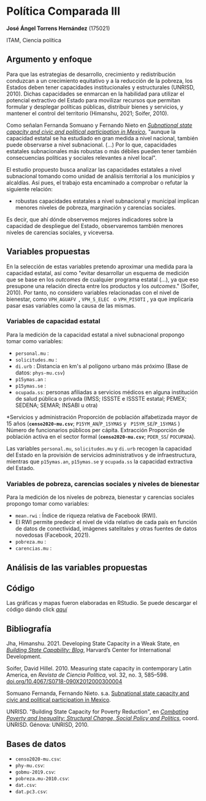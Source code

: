 # Política Comparada III

**José Ángel Torrens Hernández** (175021)

ITAM, Ciencia política

## Argumento y enfoque

Para que las estrategias de desarrollo, crecimiento y redistribución conduzcan a un crecimiento equitativo y a la reducción de la pobreza, los Estados deben tener  capacidades institucionales y estructurales (UNRISD, 2010). Dichas capacidades se enmarcan en la habilidad para utilizar el potencial extractivo del Estado para movilizar recursos que permitan formular y desplegar políticas públicas, distribuir bienes y servicios, y mantener el control  del territorio (Himanshu, 2021; Soifer, 2010). 

Como señalan Fernanda Somuano y Fernando Nieto en *[Subnational state capacity and civic and political participation in Mexico](https://www.ippapublicpolicy.org/file/paper/594d7107abda2.pdf)*, "aunque la capacidad estatal se ha estudiado en gran medida a nivel nacional, también puede observarse a nivel subnacional. (…) Por lo que,  capacidades estatales subnacionales más robustas o más débiles pueden tener también consecuencias políticas y sociales relevantes a nivel local".

El estudio propuesto busca analizar las capacidades estatales a nivel subnacional tomando  como unidad de análisis territorial a los municipios y alcaldías. Así pues, el trabajo esta encaminado a comprobar o refutar la siguiente relación:

* robustas capacidades estatales a nivel subnacional y municipal implican menores niveles de pobreza, marginación y carencias sociales.

Es decir, que ahí dónde observemos mejores indicadores sobre la capacidad de despliegue del Estado, observaremos también menores niveles de carencias sociales, y viceversa. 

## Variables propuestas
En la selección de estas variables pretendo aproximar una medida para la capacidad estatal, así como  "evitar desarrollar un esquema de medición que se base en los *outcomes* de cualquier programa estatal (…), ya que eso presupone una relación directa entre los productos y los *outcomes*." (Soifer, 2010). Por tanto, no considero  variables relacionadas con el nivel de bienestar, como ``VPH_AGUAFV ``, ``VPH_S_ELEC `` o `VPH_PISOTI` , ya que  implicaría pasar esas variables como la causa de las mismas.

### Variables de capacidad estatal
Para la medición de la capacidad estatal a nivel subnacional propongo tomar como variables:

* ``personal.mu`` :
* ``solicitudes.mu`` :
* ``di.urb`` : Distancia en km's al polígono urbano más próximo (Base de datos: ``phys-mu.csv``)
* ``p15ymas.an`` :
* ``p15ymas.se`` :
* ``ocupada.ss``: personas afiliadas a servicios médicos en alguna institución de salud pública o privada (IMSS; ISSSTE e ISSSTE estatal; PEMEX; SEDENA; SEMAR; INSABI u otra)

*Servicios y administración
Proporción de población alfabetizada mayor de 15 años (**``censo2020-mu.csv``**; ``P15YM_AN``/``P_15YMAS`` y `` P15YM_SE``/``P_15YMAS`` )
Número de funcionarios públicos per cápita.
Extracción
Proporción de población activa en el sector formal (**``censo2020-mu.csv``**; ``PDER_SS``/ ``POCUPADA``).

Las variables ``personal.mu``, ``solicitudes.mu`` y ``di.urb`` recogen la capacidad del Estado en la provisión de servicios administrativos y de infraestructura, mientras que ``p15ymas.an``, ``p15ymas.se`` y ``ocupada.ss`` la capacidad extractiva del Estado.

### Variables de pobreza, carencias sociales y niveles de bienestar
Para la medición de los niveles de pobreza, bienestar y carencias sociales propongo tomar como variables:

* ``mean.rwi`` : Índice de riqueza relativa de Facebook (RWI). 
 * El RWI permite predecir el nivel de vida relativo de cada país en función de datos de conectividad, imágenes satelitales y otras fuentes de datos novedosas (Facebook, 2021).
* ``pobreza.mu`` : 
* ``carencias.mu`` : 

## Análisis de las variables propuestas


## Código
Las gráficas y mapas fueron elaboradas en RStudio. Se puede descargar el código dándo click *[aquí]()*

## Bibliografía

Jha, Himanshu. 2021. Developing State Capacity in a Weak State, en *[Building State Capability: Blog](https://buildingstatecapability.com/2021/08/22/developing-state-capacity-in-a-weak-state/)*, Harvard’s Center for International Development.

Soifer, David Hillel. 2010. Measuring state capacity in contemporary Latin America, en *Revista de Ciencia Política*, vol. 32, no. 3, 585–598. [doi.org/10.4067/S0718-090X2012000300004](http://dx.doi.org/10.4067/S0718-090X2012000300004 )

Somuano Fernanda, Fernando Nieto. s.a. [Subnational state capacity and civic and political participation in Mexico](https://www.ippapublicpolicy.org/file/paper/594d7107abda2.pdf).

UNRISD. "Building State Capacity for Poverty Reduction", en *[Combating Poverty and Inequality: Structural Change, Social Policy and Politics](https://www.unrisd.org/80256B3C005BCCF9/(httpPublications)/BBA20D83E347DBAFC125778200440AA7?OpenDocument&panel=additional)*, coord. UNRISD. Génova: UNRISD, 2010.

## Bases de datos
* ``censo2020-mu.csv``: 
* ``phy-mu.csv``: 
* ``gobmu-2019.csv``: 
* ``pobreza.mu-2010.csv``: 
* ``dat.csv``: 
* ``dat.pc3.csv``: 
